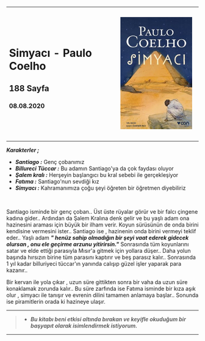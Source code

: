 

<table><tr>
<td align="left"> 

# Simyacı - Paulo Coelho
## 188 Sayfa
### 08.08.2020

  
</td>
<td> 
  <p align="center" style="padding: 10px">
    <img alt="Bir-Delinin-Hatıra-Defteri" src="../images/02_simyaci.jpg" width="250">
    <br>
    
  </p> 
</td>

</tr></table>

***Karakterler ;*** 

- ***Santiago :*** Genç çobanımız
- ***Billureci Tüccar :*** Bu adamın Santiago'ya da çok faydası oluyor
- ***Şalem kralı :*** Herşeyin başlangıcı bu kral sebebi ile gerçekleşiyor
- ***Fatıma :*** Santiago'nun sevdiği kız
- ***Simyacı :*** Kahramanımıza çoğu şeyi öğreten bir öğretmen diyebiliriz

<br>

Santiago isminde bir genç çoban.. Üst üste rüyalar görür ve bir falcı çingene kadına gider.. Ardından da Şalem Kralına denk  gelir ve bu yaşlı adam ona hazinesini araması için büyük bir ilham verir. Koyun sürüsünün de onda birini kendisine vermesini ister.. Santiago ise , hazinenin onda birini vermeyi teklif eder.. Yaşlı adam ***" henüz sahip olmadığın bir şeyi vaat ederek gidecek olursan , onu ele geçirme arzunu yitirirsin."***  Sonrasında tüm koyunlarını satar ve elde ettiği parasıyla Mısır'a gitmek için yollara düşer.. Daha yolun başında hırsızın birine tüm parasını kaptırır ve beş parasız kalır.. Sonrasında 1 yıl kadar billuriyeci tüccar'ın yanında calışıp güzel işler yaparak para kazanır.. 

Bir kervan ile yola çıkar , uzun süre gittikten sonra bir vaha da uzun süre konaklamak zorunda kalır.. Bu süre zarfında ise Fatıma isminde bir kıza aşık olur , simyacı ile tanışır ve evrenin dilini tamamen anlamaya başlar.. Sonunda ise piramitlerin orada ki hazineye ulaşır.

___

> - ***Bu kitabı beni etkisi altında bırakan ve keyifle okuduğum  bir başyapıt olarak isimlendirmek istiyorum.***

___
